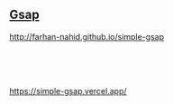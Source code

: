 ## [Gsap](https://simple-gsap.vercel.app/)

http://farhan-nahid.github.io/simple-gsap

<br />  
<br />  
<br />

https://simple-gsap.vercel.app/

